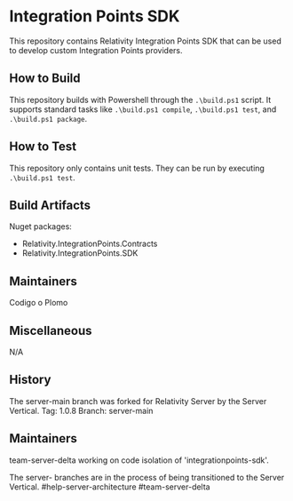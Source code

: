 # Integration Points SDK

This repository contains Relativity Integration Points SDK that can be used to develop custom Integration Points providers.

## How to Build

This repository builds with Powershell through the `.\build.ps1` script. 
It supports standard tasks like `.\build.ps1 compile`, `.\build.ps1 test`, and `.\build.ps1 package`.

## How to Test

This repository only contains unit tests. They can be run by executing `.\build.ps1 test`.

## Build Artifacts

Nuget packages:
* Relativity.IntegrationPoints.Contracts
* Relativity.IntegrationPoints.SDK

## Maintainers

Codigo o Plomo

## Miscellaneous
  
N/A

## History  

The server-main branch was forked for Relativity Server by the Server Vertical.
Tag: 1.0.8
Branch: server-main

## Maintainers
team-server-delta working on code isolation of 'integrationpoints-sdk'.

The server- branches are in the process of being transitioned to the Server Vertical.
#help-server-architecture #team-server-delta